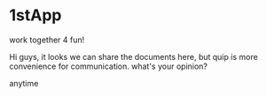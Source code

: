 # 1stApp
work together 4 fun!

Hi guys, it looks we can share the documents here, but quip is more convenience for communication.
what's your opinion?


anytime


